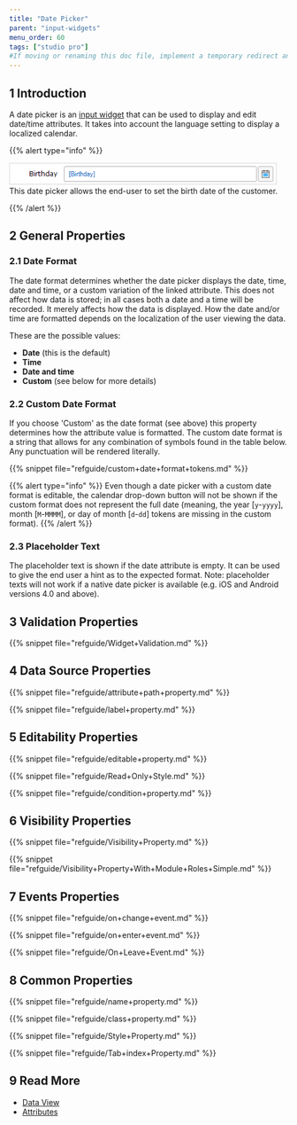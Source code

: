 ```yaml
---
title: "Date Picker"
parent: "input-widgets"
menu_order: 60
tags: ["studio pro"]
#If moving or renaming this doc file, implement a temporary redirect and let the respective team know they should update the URL in the product. See Mapping to Products for more details.
---
```


## 1 Introduction

A date picker is an [input widget](input-widgets) that can be used to display and edit date/time attributes. It takes into account the language setting to display a localized calendar.

{{% alert type="info" %}}

![](attachments/pages/date-picker.png)
This date picker allows the end-user to set the birth date of the customer.

{{% /alert %}}

## 2 General Properties

### 2.1 Date Format

The date format determines whether the date picker displays the date, time, date and time, or a custom variation of the linked attribute. This does not affect how data is stored; in all cases both a date and a time will be recorded. It merely affects how the data is displayed. How the date and/or time are formatted depends on the localization of the user viewing the data.

These are the possible values:

* **Date** (this is the default)
* **Time**
* **Date and time**
* **Custom** (see below for more details)

### 2.2 Custom Date Format

If you choose 'Custom' as the date format (see above) this property determines how the attribute value is formatted. The custom date format is a string that allows for any combination of symbols found in the table below. Any punctuation will be rendered literally.

{{% snippet file="refguide/custom+date+format+tokens.md" %}}

{{% alert type="info" %}}
Even though a date picker with a custom date format is editable, the calendar drop-down button will not be shown if the custom format does not represent the full date (meaning, the year [`y`-`yyyy`], month [`M`-`MMMM`], or day of month [`d`-`dd`] tokens are missing in the custom format).
{{% /alert %}}

### 2.3 Placeholder Text

The placeholder text is shown if the date attribute is empty. It can be used to give the end user a hint as to the expected format. Note: placeholder texts will not work if a native date picker is available (e.g. iOS and Android versions 4.0 and above).

## 3 Validation Properties

{{% snippet file="refguide/Widget+Validation.md" %}}

## 4 Data Source Properties

{{% snippet file="refguide/attribute+path+property.md" %}}

{{% snippet file="refguide/label+property.md" %}}

## 5 Editability Properties

{{% snippet file="refguide/editable+property.md" %}}

{{% snippet file="refguide/Read+Only+Style.md" %}}

{{% snippet file="refguide/condition+property.md" %}}

## 6 Visibility Properties

{{% snippet file="refguide/Visibility+Property.md" %}}

{{% snippet file="refguide/Visibility+Property+With+Module+Roles+Simple.md" %}}

## 7 Events Properties

{{% snippet file="refguide/on+change+event.md" %}}

{{% snippet file="refguide/on+enter+event.md" %}}

{{% snippet file="refguide/On+Leave+Event.md" %}}

## 8 Common Properties

{{% snippet file="refguide/name+property.md" %}}

{{% snippet file="refguide/class+property.md" %}}

{{% snippet file="refguide/Style+Property.md" %}}

{{% snippet file="refguide/Tab+index+Property.md" %}}

## 9 Read More

*   [Data View](data-view)
*   [Attributes](attributes)
